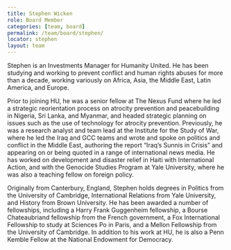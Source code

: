 ```yaml
---
title: Stephen Wicken
role: Board Member
categories: [team, board]
permalink: /team/board/stephen/
locator: stephen
layout: team
---
```


Stephen is an Investments Manager for Humanity United. He has been studying and working to prevent conflict and human rights abuses for more than a decade, working variously on Africa, Asia, the Middle East, Latin America, and Europe.

Prior to joining HU, he was a senior fellow at The Nexus Fund where he led a strategic reorientation process on atrocity prevention and peacebuilding in Nigeria, Sri Lanka, and Myanmar, and headed strategic planning on issues such as the use of technology for atrocity prevention. Previously, he was a research analyst and team lead at the Institute for the Study of War, where he led the Iraq and GCC teams and wrote and spoke on politics and conflict in the Middle East, authoring the report “Iraq’s Sunnis in Crisis” and appearing on or being quoted in a range of international news media. He has worked on development and disaster relief in Haiti with International Action, and with the Genocide Studies Program at Yale University, where he was also a teaching fellow on foreign policy.

Originally from Canterbury, England, Stephen holds degrees in Politics from the University of Cambridge, International Relations from Yale University, and History from Brown University. He has been awarded a number of fellowships, including a Harry Frank Guggenheim fellowship, a Bourse Chateaubriand fellowship from the French government, a Fox International Fellowship to study at Sciences Po in Paris, and a Mellon Fellowship from the University of Cambridge. In addition to his work at HU, he is also a Penn Kemble Fellow at the National Endowment for Democracy.